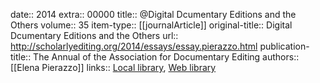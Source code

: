 date:: 2014
extra:: 00000
title:: @Digital Dcumentary Editions and the Others
volume:: 35
item-type:: [[journalArticle]]
original-title:: Digital Dcumentary Editions and the Others
url:: http://scholarlyediting.org/2014/essays/essay.pierazzo.html
publication-title:: The Annual of the Association for Documentary Editing
authors:: [[Elena Pierazzo]]
links:: [Local library](zotero://select/groups/2386895/items/JR4P2RKJ), [Web library](https://www.zotero.org/groups/2386895/items/JR4P2RKJ)
